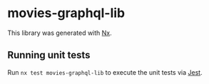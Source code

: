 # movies-graphql-lib

This library was generated with [Nx](https://nx.dev).

## Running unit tests

Run `nx test movies-graphql-lib` to execute the unit tests via [Jest](https://jestjs.io).
